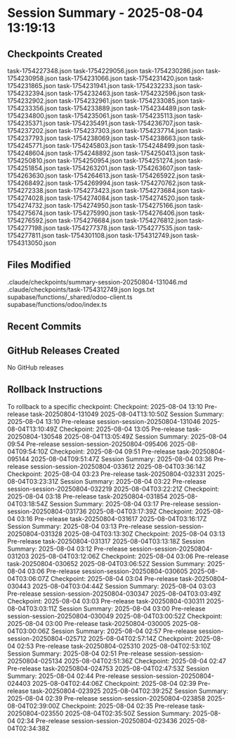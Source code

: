 # Session Summary - 2025-08-04 13:19:13

## Checkpoints Created
task-1754227348.json
task-1754229056.json
task-1754230286.json
task-1754230958.json
task-1754231066.json
task-1754231420.json
task-1754231865.json
task-1754231941.json
task-1754232233.json
task-1754232394.json
task-1754232463.json
task-1754232596.json
task-1754232902.json
task-1754232961.json
task-1754233085.json
task-1754233356.json
task-1754233889.json
task-1754234489.json
task-1754234800.json
task-1754235061.json
task-1754235113.json
task-1754235371.json
task-1754235491.json
task-1754236707.json
task-1754237202.json
task-1754237303.json
task-1754237714.json
task-1754237793.json
task-1754238069.json
task-1754238663.json
task-1754245771.json
task-1754245803.json
task-1754248499.json
task-1754248604.json
task-1754248892.json
task-1754250413.json
task-1754250810.json
task-1754250954.json
task-1754251274.json
task-1754251854.json
task-1754263201.json
task-1754263607.json
task-1754263630.json
task-1754264613.json
task-1754265922.json
task-1754268492.json
task-1754269994.json
task-1754270762.json
task-1754272338.json
task-1754273423.json
task-1754273684.json
task-1754274028.json
task-1754274084.json
task-1754274520.json
task-1754274732.json
task-1754274950.json
task-1754275166.json
task-1754275674.json
task-1754275990.json
task-1754276406.json
task-1754276592.json
task-1754276684.json
task-1754276812.json
task-1754277198.json
task-1754277378.json
task-1754277535.json
task-1754277811.json
task-1754301108.json
task-1754312749.json
task-1754313050.json

## Files Modified
.claude/checkpoints/summary-session-20250804-131046.md
.claude/checkpoints/task-1754312749.json
logs.txt
supabase/functions/_shared/odoo-client.ts
supabase/functions/odoo/index.ts

## Recent Commits


## GitHub Releases Created
No GitHub releases

## Rollback Instructions
To rollback to a specific checkpoint:
Checkpoint: 2025-08-04 13:10	Pre-release	task-20250804-131049	2025-08-04T13:10:50Z
Session Summary: 2025-08-04 13:10	Pre-release	session-session-20250804-131046	2025-08-04T13:10:49Z
Checkpoint: 2025-08-04 13:05	Pre-release	task-20250804-130548	2025-08-04T13:05:49Z
Session Summary: 2025-08-04 09:54	Pre-release	session-session-20250804-095406	2025-08-04T09:54:10Z
Checkpoint: 2025-08-04 09:51	Pre-release	task-20250804-095144	2025-08-04T09:51:47Z
Session Summary: 2025-08-04 03:36	Pre-release	session-session-20250804-033612	2025-08-04T03:36:14Z
Checkpoint: 2025-08-04 03:23	Pre-release	task-20250804-032331	2025-08-04T03:23:31Z
Session Summary: 2025-08-04 03:22	Pre-release	session-session-20250804-032219	2025-08-04T03:22:21Z
Checkpoint: 2025-08-04 03:18	Pre-release	task-20250804-031854	2025-08-04T03:18:54Z
Session Summary: 2025-08-04 03:17	Pre-release	session-session-20250804-031736	2025-08-04T03:17:39Z
Checkpoint: 2025-08-04 03:16	Pre-release	task-20250804-031617	2025-08-04T03:16:17Z
Session Summary: 2025-08-04 03:13	Pre-release	session-session-20250804-031328	2025-08-04T03:13:30Z
Checkpoint: 2025-08-04 03:13	Pre-release	task-20250804-031317	2025-08-04T03:13:18Z
Session Summary: 2025-08-04 03:12	Pre-release	session-session-20250804-031203	2025-08-04T03:12:06Z
Checkpoint: 2025-08-04 03:06	Pre-release	task-20250804-030652	2025-08-04T03:06:52Z
Session Summary: 2025-08-04 03:06	Pre-release	session-session-20250804-030605	2025-08-04T03:06:07Z
Checkpoint: 2025-08-04 03:04	Pre-release	task-20250804-030443	2025-08-04T03:04:44Z
Session Summary: 2025-08-04 03:03	Pre-release	session-session-20250804-030347	2025-08-04T03:03:49Z
Checkpoint: 2025-08-04 03:03	Pre-release	task-20250804-030311	2025-08-04T03:03:11Z
Session Summary: 2025-08-04 03:00	Pre-release	session-session-20250804-030049	2025-08-04T03:00:52Z
Checkpoint: 2025-08-04 03:00	Pre-release	task-20250804-030005	2025-08-04T03:00:06Z
Session Summary: 2025-08-04 02:57	Pre-release	session-session-20250804-025712	2025-08-04T02:57:14Z
Checkpoint: 2025-08-04 02:53	Pre-release	task-20250804-025310	2025-08-04T02:53:10Z
Session Summary: 2025-08-04 02:51	Pre-release	session-session-20250804-025134	2025-08-04T02:51:36Z
Checkpoint: 2025-08-04 02:47	Pre-release	task-20250804-024753	2025-08-04T02:47:53Z
Session Summary: 2025-08-04 02:44	Pre-release	session-session-20250804-024403	2025-08-04T02:44:06Z
Checkpoint: 2025-08-04 02:39	Pre-release	task-20250804-023925	2025-08-04T02:39:25Z
Session Summary: 2025-08-04 02:39	Pre-release	session-session-20250804-023858	2025-08-04T02:39:00Z
Checkpoint: 2025-08-04 02:35	Pre-release	task-20250804-023550	2025-08-04T02:35:50Z
Session Summary: 2025-08-04 02:34	Pre-release	session-session-20250804-023436	2025-08-04T02:34:38Z
